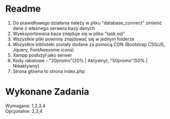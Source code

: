 # Readme
1. Do prawidłowego działania należy w pliku "database_connect" zmienić dane z własnego serwera bazy danych
2. Wyeksportowana baza znajduje się w pliku "task.sql"
3. Wszystkie pliki powinny znajdować się w jednym folderze
4. Wszystkie biblioteki zostały dodane za pomocą CDN (Bootstrap CSS/JS, Jquery, FontAwesome icons)
5. Xampp posłużył jako serwer
6. Kody rabatowe - "20promo"(20% | Aktywny), "50promo"(50% | Nieaktywny)
7. Strona główna to strona index.php

# Wykonane Zadania
Wymagane: 1,2,3,4 <br>
Opcjonalne: 2,3,4
